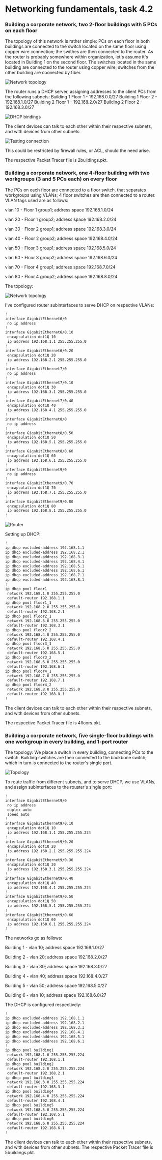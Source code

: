 # Networking fundamentals, task 4.2

### Building a corporate network, two 2-floor buildings with 5 PCs on each floor

The topology of this network is rather simple: PCs on each floor in both buildings are connected to the switch located on the same floor using copper wire connection; the swithes are then connected to the router.
As the router is probably somewhere within organization, let's assume it's located in Building 1 on the second floor. The switches located in the same building are connected to the router using copper wire; switches from the other building are coonected by fiber.

![Network topology](./images/network1.png "Network")

The router runs a DHCP server, assigning addresses to the client PCs from the following subnets:
Building 1 Floor 1 - 192.168.0.0/27
Building 1 Floor 2 - 192.168.1.0/27
Building 2 Floor 1 - 192.168.2.0/27
Building 2 Floor 2 - 192.168.3.0/27

![DHCP bindings](./images/dhcp1.png "DHCP")

The client devices can talk to each other within their respective subnets, and with devices from other subnets:

![Testing connection](./images/ping1.png "Testing connectivity")

This could be restricted by firewall rules, or ACL, should the need arise.

The respective Packet Tracer file is 2buildings.pkt.

### Building a corporate network, one 4-floor building with two workgroups (3 and 5 PCs each) on every floor

The PCs on each floor are connected to a floor switch, that separates workgroups using VLANs; 4 floor switches are then connected to a router.
VLAN tags used are as follows:

vlan 10 - Floor 1 group1; address space 192.168.1.0/24

vlan 20 - Floor 1 group2; address space 192.168.2.0/24

vlan 30 - Floor 2 group1; address space 192.168.3.0/24

vlan 40 - Floor 2 group2; address space 192.168.4.0/24

vlan 50 - Floor 3 group1; address space 192.168.5.0/24

vlan 60 - Floor 3 group2; address space 192.168.6.0/24

vlan 70 - Floor 4 group1; address space 192.168.7.0/24

vlan 80 - Floor 4 group2; address space 192.168.8.0/24

The topology:

![Network topology](./images/topology2.png "Topology")

I've configured router subinterfaces to serve DHCP on respective VLANs:

```sh
!
interface GigabitEthernet6/0
 no ip address
!
interface GigabitEthernet6/0.10
 encapsulation dot1Q 10
 ip address 192.168.1.1 255.255.255.0
!
interface GigabitEthernet6/0.20
 encapsulation dot1Q 20
 ip address 192.168.2.1 255.255.255.0
!
interface GigabitEthernet7/0
 no ip address
!
interface GigabitEthernet7/0.10
 encapsulation dot1Q 30
 ip address 192.168.3.1 255.255.255.0
!
interface GigabitEthernet7/0.40
 encapsulation dot1Q 40
 ip address 192.168.4.1 255.255.255.0
!
interface GigabitEthernet8/0
 no ip address
!
interface GigabitEthernet8/0.50
 encapsulation dot1Q 50
 ip address 192.168.5.1 255.255.255.0
!
interface GigabitEthernet8/0.60
 encapsulation dot1Q 60
 ip address 192.168.6.1 255.255.255.0
!
interface GigabitEthernet9/0
 no ip address
!
interface GigabitEthernet9/0.70
 encapsulation dot1Q 70
 ip address 192.168.7.1 255.255.255.0
!
interface GigabitEthernet9/0.80
 encapsulation dot1Q 80
 ip address 192.168.8.1 255.255.255.0
!
```

![Router](./images/router_interfaces2.png "Router")

Setting up DHCP:

```sh
!
ip dhcp excluded-address 192.168.1.1
ip dhcp excluded-address 192.168.2.1
ip dhcp excluded-address 192.168.3.1
ip dhcp excluded-address 192.168.4.1
ip dhcp excluded-address 192.168.5.1
ip dhcp excluded-address 192.168.6.1
ip dhcp excluded-address 192.168.7.1
ip dhcp excluded-address 192.168.8.1
!
ip dhcp pool floor1
 network 192.168.1.0 255.255.255.0
 default-router 192.168.1.1
ip dhcp pool floor1_1
 network 192.168.2.0 255.255.255.0
 default-router 192.168.2.1
ip dhcp pool floor2_1
 network 192.168.3.0 255.255.255.0
 default-router 192.168.3.1
ip dhcp pool floor2_2
 network 192.168.4.0 255.255.255.0
 default-router 192.168.4.1
ip dhcp pool floor3_1
 network 192.168.5.0 255.255.255.0
 default-router 192.168.5.1
ip dhcp pool floor3_2
 network 192.168.6.0 255.255.255.0
 default-router 192.168.6.1
ip dhcp pool floor4_1
 network 192.168.7.0 255.255.255.0
 default-router 192.168.7.1
ip dhcp pool floor4_2
 network 192.168.8.0 255.255.255.0
 default-router 192.168.8.1
!
```

The client devices can talk to each other within their respective subnets, and with devices from other subnets.

The respective Packet Tracer file is 4floors.pkt.

### Building a corporate network, five single-floor buildings with one workgroup in every building, and 1-port router

The topology:
We place a switch in every building, connecting PCs to the switch. Building switches are then connected to the backbone switch, which in turn is connected to the router's single port.

![Topology](./images/topology3.png "Network")

To route traffic from different subnets, and to serve DHCP, we use VLANs, and assign subinterfaces to the rouster's single port:

```sh
!
interface GigabitEthernet9/0
 no ip address
 duplex auto
 speed auto
!
interface GigabitEthernet9/0.10
 encapsulation dot1Q 10
 ip address 192.168.1.1 255.255.255.224
!
interface GigabitEthernet9/0.20
 encapsulation dot1Q 20
 ip address 192.168.2.1 255.255.255.224
!
interface GigabitEthernet9/0.30
 encapsulation dot1Q 30
 ip address 192.168.3.1 255.255.255.224
!
interface GigabitEthernet9/0.40
 encapsulation dot1Q 40
 ip address 192.168.4.1 255.255.255.224
!
interface GigabitEthernet9/0.50
 encapsulation dot1Q 50
 ip address 192.168.5.1 255.255.255.224
!
interface GigabitEthernet9/0.60
 encapsulation dot1Q 60
 ip address 192.168.6.1 255.255.255.224
!
```

The networks go as follows:

Building 1 - vlan 10; address space 192.168.1.0/27

Building 2 - vlan 20; address space 192.168.2.0/27

Building 3 - vlan 30; address space 192.168.3.0/27

Building 4 - vlan 40; address space 192.168.4.0/27

Building 5 - vlan 50; address space 192.168.5.0/27

Building 6 - vlan 10; address space 192.168.6.0/27

The DHCP is configured respectively:

```sh
!
ip dhcp excluded-address 192.168.1.1
ip dhcp excluded-address 192.168.2.1
ip dhcp excluded-address 192.168.3.1
ip dhcp excluded-address 192.168.4.1
ip dhcp excluded-address 192.168.5.1
ip dhcp excluded-address 192.168.6.1
!
ip dhcp pool building1
 network 192.168.1.0 255.255.255.224
 default-router 192.168.1.1
ip dhcp pool building2
 network 192.168.2.0 255.255.255.224
 default-router 192.168.2.1
ip dhcp pool building3
 network 192.168.3.0 255.255.255.224
 default-router 192.168.3.1
ip dhcp pool building4
 network 192.168.4.0 255.255.255.224
 default-router 192.168.4.1
ip dhcp pool building5
 network 192.168.5.0 255.255.255.224
 default-router 192.168.5.1
ip dhcp pool building6
 network 192.168.6.0 255.255.255.224
 default-router 192.168.6.1
!
```

The client devices can talk to each other within their respective subnets, and with devices from other subnets.
The respective Packet Tracer file is 5buildings.pkt.













